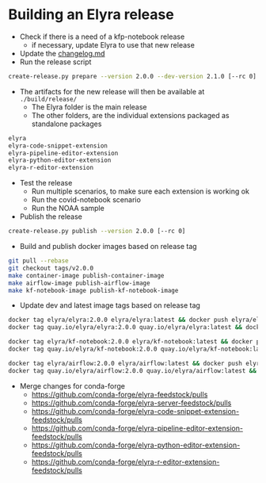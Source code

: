 <!--
{% comment %}
Copyright 2018-2021 Elyra Authors

Licensed under the Apache License, Version 2.0 (the "License");
you may not use this file except in compliance with the License.
You may obtain a copy of the License at

http://www.apache.org/licenses/LICENSE-2.0

Unless required by applicable law or agreed to in writing, software
distributed under the License is distributed on an "AS IS" BASIS,
WITHOUT WARRANTIES OR CONDITIONS OF ANY KIND, either express or implied.
See the License for the specific language governing permissions and
limitations under the License.
{% endcomment %}
-->

# Building an Elyra release


- Check if there is a need of a kfp-notebook release
  - if necessary, update Elyra to use that new release
- Update the [changelog.md](../getting_started/changelog.md)
- Run the release script
```bash
create-release.py prepare --version 2.0.0 --dev-version 2.1.0 [--rc 0]
```
- The artifacts for the new release will then be available at `./build/release/`
  - The Elyra folder is the main release
  - The other folders, are the individual extensions packaged as standalone packages
```bash
elyra
elyra-code-snippet-extension
elyra-pipeline-editor-extension
elyra-python-editor-extension
elyra-r-editor-extension
```
- Test the release
  - Run multiple scenarios, to make sure each extension is working ok
  - Run the covid-notebook scenario
  - Run the NOAA sample
- Publish the release
```bash
create-release.py publish --version 2.0.0 [--rc 0]
```
- Build and publish docker images based on release tag
```bash
git pull --rebase
git checkout tags/v2.0.0
make container-image publish-container-image
make airflow-image publish-airflow-image
make kf-notebook-image publish-kf-notebook-image
```  

- Update dev and latest image tags based on release tag
```bash
docker tag elyra/elyra:2.0.0 elyra/elyra:latest && docker push elyra/elyra:latest
docker tag quay.io/elyra/elyra:2.0.0 quay.io/elyra/elyra:latest && docker push quay.io/elyra/elyra:latest

docker tag elyra/kf-notebook:2.0.0 elyra/kf-notebook:latest && docker push elyra/kf-notebook:latest
docker tag quay.io/elyra/kf-notebook:2.0.0 quay.io/elyra/kf-notebook:latest && docker push quay.io/elyra/kf-notebook:latest

docker tag elyra/airflow:2.0.0 elyra/airflow:latest && docker push elyra/airflow:latest
docker tag quay.io/elyra/airflow:2.0.0 quay.io/elyra/airflow:latest && docker push quay.io/elyra/airflow:latest

```

- Merge changes for conda-forge
  - https://github.com/conda-forge/elyra-feedstock/pulls
  - https://github.com/conda-forge/elyra-server-feedstock/pulls
  - https://github.com/conda-forge/elyra-code-snippet-extension-feedstock/pulls
  - https://github.com/conda-forge/elyra-pipeline-editor-extension-feedstock/pulls
  - https://github.com/conda-forge/elyra-python-editor-extension-feedstock/pulls
  - https://github.com/conda-forge/elyra-r-editor-extension-feedstock/pulls



